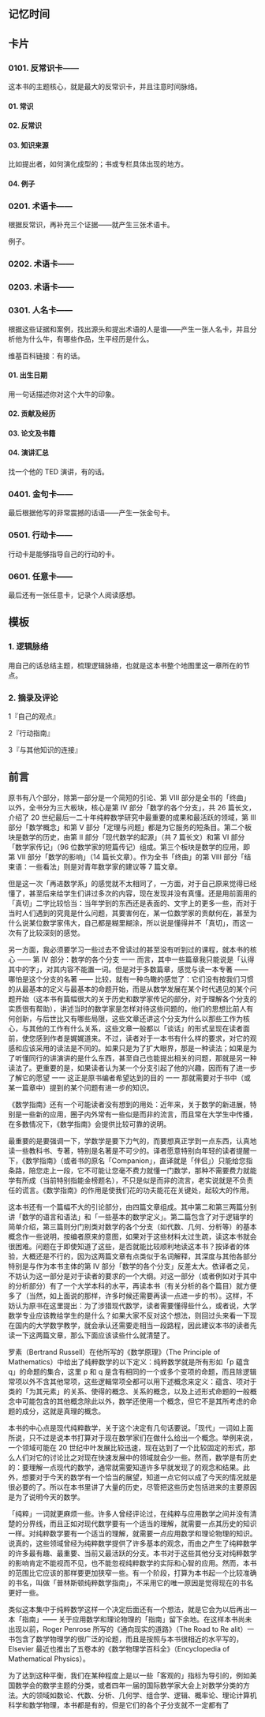 ## 记忆时间

## 卡片

### 0101. 反常识卡——

这本书的主题核心，就是最大的反常识卡，并且注意时间脉络。

#### 01. 常识

#### 02. 反常识

#### 03. 知识来源

比如提出者，如何演化成型的；书或专栏具体出现的地方。

#### 04. 例子

### 0201. 术语卡——

根据反常识，再补充三个证据——就产生三张术语卡。

例子。

### 0202. 术语卡——

### 0203. 术语卡——

### 0301. 人名卡——

根据这些证据和案例，找出源头和提出术语的人是谁——产生一张人名卡，并且分析他为什么牛，有哪些作品，生平经历是什么。

维基百科链接：有的话。

#### 01. 出生日期

用一句话描述你对这个大牛的印象。

#### 02. 贡献及经历

#### 03. 论文及书籍

#### 04. 演讲汇总

找一个他的 TED 演讲，有的话。

### 0401. 金句卡——

最后根据他写的非常震撼的话语——产生一张金句卡。

### 0501. 行动卡——

行动卡是能够指导自己的行动的卡。

### 0601. 任意卡——

最后还有一张任意卡，记录个人阅读感想。

## 模板

### 1. 逻辑脉络

用自己的话总结主题，梳理逻辑脉络，也就是这本书整个地图里这一章所在的节点。

### 2. 摘录及评论

1『自己的观点』

2『行动指南』

3『与其他知识的连接』

## 前言

原书有八个部分，除第一部分是一个简短的引论、第 Ⅷ 部分是全书的「终曲」以外，全书分为三大板块，核心是第 Ⅳ 部分「数学的各个分支」，共 26 篇长文，介绍了 20 世纪最后一二十年纯粹数学研究中最重要的成果和最活跃的领域，第 Ⅲ 部分「数学概念」和第 V 部分「定理与问题」都是为它服务的短条目。第二个板块是数学的历史，由第 Ⅱ 部分「现代数学的起源」（共 7 篇长文）和第 Ⅵ 部分「数学家传记」（96 位数学家的短篇传记）组成。第三个板块是数学的应用，即第 Ⅶ 部分「数学的影响」（14 篇长文章）。作为全书「终曲」的第 Ⅷ 部分「结束语：一些看法」则是对青年数学家的建议等 7 篇文章。

但是这一次「再进数学系」的感觉就不太相同了，一方面，对于自己原来觉得已经懂了，甚至后来给学生们讲过多次的内容，现在发现并没有真懂。还是用前面用的「真切」二字比较恰当：当年学到的东西还是表面的、文字上的更多一些，而对于当时人们遇到的究竟是什么问题，其要害何在，某一位数学家的贡献何在，甚至为什么说某位数学家伟大，自己都是糊里糊涂，所以说是懂得并不「真切」，而这一次有了比较深刻的感觉。

另一方面，我必须要学习一些过去不曾读过的甚至没有听到过的课程，就本书的核心 —— 第 Ⅳ 部分：数学的各个分支 一一 而言，其中一些篇章我只能说是「认得其中的字」，对其内容不能置一词。但是对于多数篇章，感觉与读一本专著 —— 哪怕是这个分支的名著 —— 比较，就有一种鸟瞰的感觉了：它们没有按我们习惯的从最基本的定义与最基本的命题开始，而是从数学发展在某个时代遇见的某个问题开始（这本书有篇幅很大的关于历史和数学家传记的部分，对于理解各个分支的实质很有帮助），讲述当时的数学家是怎样对待这些问题的，他们的思想比前人有何创新，与后世比又有哪些局限，这些文章还讲这个分支为什么以那些工作为核心，与其他的工作有什么关系，这些文章一般都以「谈话」的形式呈现在读者面前，使您感到作者是娓娓道来。不过，读者对于一本书有什么样的要求，对它的观感和应该采用的读法是不同的。如果只是为了扩大眼界，那是一种读法；如果是为了听懂同行的讲演讲的是什么东西，甚至自己也能提出相关的问题，那就是另一种读法了。更重要的是，如果读者认为某一个分支引起了他的兴趣，因而有了进一步了解它的愿望 一一 这正是原书编者希望达到的目的 一一 那就需要对于书中（或某一篇章中）提到的某个问题有进一步的知识。

《数学指南》还有一个可能读者没有想到的用处：近年来，关于数学的新进展，特别是一些新的应用，圈子内外常有一些似是而非的流言，而且常在大学生中传播，在多数情况下，《数学指南》会提供比较可靠的说明。

最重要的是要强调一下，学数学是要下力气的，而要想真正学到一点东西，认真地读一些教科书、专著，特别是名著是不可少的。译者愿意特别向年轻的读者提醒一下，《数学指南》（或者书的原名「Companion」，直译就是「伴侣」）只能给您指条路，陪您走上一段，它不可能让您毫不费力就懂一门数学，那种不需要费力就能学有所成（当前特别指能金榜题名），不只是似是而非的流言，老实说就是不负责任的谎言。《数学指南》的作用是使我们花的功夫能花在关键处，起较大的作用。

这本书还有一个篇幅不大的引论部分，由四篇文章组成。其中第二和第三两篇分别讲「数学的语言和语法」和「一些基本的数学定义」。第二篇包含了对于逻辑学的简单介绍，第三篇则分门别类对数学的各个分支（如代数、几何、分析等）的基本概念作一些说明，按编者原来的意图，如果对于这些材料太过生疏，读这本书就会很困难。问题在于即使知道了这些，是否就能比较顺利地读这本书？按译者的体验，大概还是不行的，因为这两篇文章有点类似于名词解释，其深度与其他各部分特别是与作为本书主体的第 IV 部分「数学的各个分支」反差太大。依译者之见，不妨认为这一部分是对于读者的要求的一个大纲。对这一部分（或者例如对于其中的分析部分）有了一个大学本科的水平，再读本书（有关分析的各个篇目）就方便多了（当然，如上面说的那样，许多时候还需要再读一点进一步的书）。这样，不妨认为原书在这里提出：为了涉猎现代数学，读者需要懂得些什么，或者说，大学数学专业应该教给学生的是什么？如果大家不反对这个想法，则回过头来看一下现在国内的大学数学教学，就会承认还需要走相当一段路程，因此建议本书的读者先读一下这两篇文章，那么下面应该读些什么就清楚了。

罗素（Bertrand Russell）在他所写的《数学原理》（The Principle of Mathematics）中给出了纯粹数学的以下定义：纯粹数学就是所有形如「p 藴含 q」的命题的集合，这里 p 和 q 是含有相同的一个或多个变项的命题，而且除逻辑常项以外不含其他常项，这些逻輯常项全都可以用下述概念来定义：蕴含、项对于类的「为其元素」的关系、使得的概念、关系的概念，以及上述形式命题的一般概念中可能包含的其他概念除此以外，数学还使用一个概念，但它不是其所考虑的命题的成分，这就是真理的概念。

本书的中心点是现代纯粹数学，关于这个决定有几句话要说。「现代」一词如上面所说，只不过是说本书打算对于现在数学家们在做什么给出一个概念。举例来说，一个领域可能在 20 世纪中叶发展比较迅速，现在达到了一个比较固定的形式，那么人们对它的讨论比之对现在快速发展中的领域就会少一些。然而，数学是有历史的：要理解一点现代的数学，通常就需要知道许多早就发现了的观念和结果。此外，想要对于今天的数学有一个恰当的展望，知道一点它何以成了今天的情况就是很必要的了。所以在本书里讲了大量的历史，尽管把这些历史包括进来的主要原因是为了说明今天的数学。

「纯粹」一词就更麻烦一些。许多人曾经评论过，在纯粹与应用数学之间并没有清楚的分界线，而且正如对现代数学要有一个适当的理解，就需要一点其历史的知识一样。对纯粹数学要有一个适当的理解，就需要一点应用数学和理论物理的知识。说真的，这些领域曾经为纯粹数学提供了许多基本的观念，而由之产生了纯粹数学的许多最有趣、最重要、当前又最活跃的分支。本书对于这些其他分支对纯粹数学的影响肯定不能视而不见，也不能忽视纯粹数学的实际和心智的应用。然而，本书的范围比它应该的那样要更加狭窄一些。有一个阶段，打算为本书起一个比较准确的书名，叫做「普林斯顿纯粹数学指南」，不采用它的唯一原因是觉得现在的书名更好一些。

类似这本集中于纯粹数学这样一个决定后面还有一个想法，就是它会为以后再出一本「指南」—— 关于应用数学和理论物理的「指南」留下余地。在这样本书尚未出现以前，Roger Penrose 所写的《通向现实的道路》（The Road to Re alit）一书包含了数学物理学的很广泛的论题，而且是按照与本书很相近的水平写的，Elsevier 最近也推出了五卷本的《数学物理学百科全》（Encyclopedia of Mathematical Physics）。

为了达到这种平衡，我们在某种程度上是以一些「客观的」指标为导引的，例如美国数学会的数学主题的分类，或者四年一届的国际数学家大会上对数学分类的方法。大的领域如数论、代数、分析、几何学、组合学、逻辑、概率论、理论计算机科学和数学物理，本书都是有的，但是它们的各个子分支就不一定都有了














